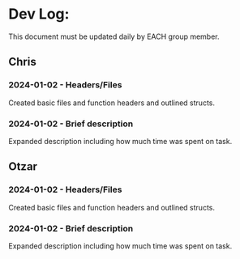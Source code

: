# Dev Log:

This document must be updated daily by EACH group member.

## Chris

### 2024-01-02 - Headers/Files
Created basic files and function headers and outlined structs.
### 2024-01-02 - Brief description
Expanded description including how much time was spent on task.

## Otzar

### 2024-01-02 - Headers/Files
Created basic files and function headers and outlined structs.
### 2024-01-02 - Brief description
Expanded description including how much time was spent on task.
